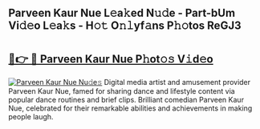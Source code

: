 ## Parveen Kaur Nue L𝚎a𝚔ed N𝚞𝚍e - Part-bUm Vi𝚍𝚎o L𝚎a𝚔s - H𝚘𝚝 O𝚗𝚕yf𝚊ns P𝚑𝚘tos ReGJ3

# <h2><a href="http://kf1qg72.oniu.top/?m=Parveen+Kaur+Nue">🔗👉 🔴 Parveen Kaur Nue P𝚑ot𝚘𝚜 V𝚒d𝚎o</a></h2>

[![Parveen Kaur Nue Nu𝚍e𝚜](https://i.imgur.com/0qMVB7G.gif)](http://kf1qg72.oniu.top/?m=Parveen+Kaur+Nue)
Digital media artist and amusement provider Parveen Kaur Nue, famed for sharing dance and lifestyle content via popular dance routines and brief clips. Brilliant comedian Parveen Kaur Nue, celebrated for their remarkable abilities and achievements in making people laugh.  
